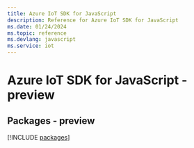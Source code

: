 ```yaml
---
title: Azure IoT SDK for JavaScript
description: Reference for Azure IoT SDK for JavaScript
ms.date: 01/24/2024
ms.topic: reference
ms.devlang: javascript
ms.service: iot
---
```

# Azure IoT SDK for JavaScript - preview
## Packages - preview
[!INCLUDE [packages](iot-index.md)]